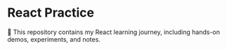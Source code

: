 # React Practice

🚀 This repository contains my React learning journey, including hands-on demos, experiments, and notes.  


